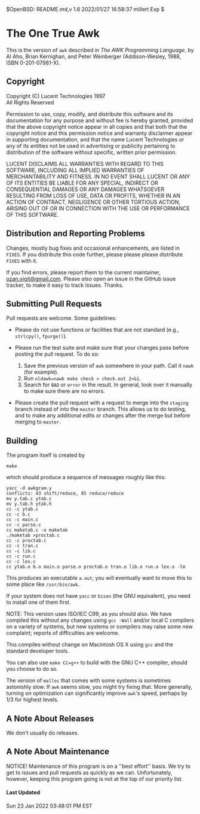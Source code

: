 $OpenBSD: README.md,v 1.6 2022/01/27 16:58:37 millert Exp $

# The One True Awk

This is the version of `awk` described in _The AWK Programming Language_,
by Al Aho, Brian Kernighan, and Peter Weinberger
(Addison-Wesley, 1988, ISBN 0-201-07981-X).

## Copyright

Copyright (C) Lucent Technologies 1997<br/>
All Rights Reserved

Permission to use, copy, modify, and distribute this software and
its documentation for any purpose and without fee is hereby
granted, provided that the above copyright notice appear in all
copies and that both that the copyright notice and this
permission notice and warranty disclaimer appear in supporting
documentation, and that the name Lucent Technologies or any of
its entities not be used in advertising or publicity pertaining
to distribution of the software without specific, written prior
permission.

LUCENT DISCLAIMS ALL WARRANTIES WITH REGARD TO THIS SOFTWARE,
INCLUDING ALL IMPLIED WARRANTIES OF MERCHANTABILITY AND FITNESS.
IN NO EVENT SHALL LUCENT OR ANY OF ITS ENTITIES BE LIABLE FOR ANY
SPECIAL, INDIRECT OR CONSEQUENTIAL DAMAGES OR ANY DAMAGES
WHATSOEVER RESULTING FROM LOSS OF USE, DATA OR PROFITS, WHETHER
IN AN ACTION OF CONTRACT, NEGLIGENCE OR OTHER TORTIOUS ACTION,
ARISING OUT OF OR IN CONNECTION WITH THE USE OR PERFORMANCE OF
THIS SOFTWARE.

## Distribution and Reporting Problems

Changes, mostly bug fixes and occasional enhancements, are listed
in `FIXES`.  If you distribute this code further, please please please
distribute `FIXES` with it.

If you find errors, please report them
to the current maintainer, ozan.yigit@gmail.com.
Please _also_ open an issue in the GitHub issue tracker, to make
it easy to track issues.
Thanks.

## Submitting Pull Requests

Pull requests are welcome. Some guidelines:

* Please do not use functions or facilities that are not standard (e.g.,
`strlcpy()`, `fpurge()`).

* Please run the test suite and make sure that your changes pass before
posting the pull request. To do so:

  1. Save the previous version of `awk` somewhere in your path. Call it `nawk` (for example).
  1. Run `oldawk=nawk make check > check.out 2>&1`.
  1. Search for `BAD` or `error` in the result. In general, look over it manually to make sure there are no errors.

* Please create the pull request with a request
to merge into the `staging` branch instead of into the `master` branch.
This allows us to do testing, and to make any additional edits or changes
after the merge but before merging to `master`.

## Building

The program itself is created by

	make

which should produce a sequence of messages roughly like this:

	yacc -d awkgram.y
	conflicts: 43 shift/reduce, 85 reduce/reduce
	mv y.tab.c ytab.c
	mv y.tab.h ytab.h
	cc -c ytab.c
	cc -c b.c
	cc -c main.c
	cc -c parse.c
	cc maketab.c -o maketab
	./maketab >proctab.c
	cc -c proctab.c
	cc -c tran.c
	cc -c lib.c
	cc -c run.c
	cc -c lex.c
	cc ytab.o b.o main.o parse.o proctab.o tran.o lib.o run.o lex.o -lm

This produces an executable `a.out`; you will eventually want to
move this to some place like `/usr/bin/awk`.

If your system does not have `yacc` or `bison` (the GNU
equivalent), you need to install one of them first.

NOTE: This version uses ISO/IEC C99, as you should also.  We have
compiled this without any changes using `gcc -Wall` and/or local C
compilers on a variety of systems, but new systems or compilers
may raise some new complaint; reports of difficulties are
welcome.

This compiles without change on Macintosh OS X using `gcc` and
the standard developer tools.

You can also use `make CC=g++` to build with the GNU C++ compiler,
should you choose to do so.

The version of `malloc` that comes with some systems is sometimes
astonishly slow.  If `awk` seems slow, you might try fixing that.
More generally, turning on optimization can significantly improve
`awk`'s speed, perhaps by 1/3 for highest levels.

## A Note About Releases

We don't usually do releases. 

## A Note About Maintenance

NOTICE! Maintenance of this program is on a ''best effort''
basis.  We try to get to issues and pull requests as quickly
as we can.  Unfortunately, however, keeping this program going
is not at the top of our priority list.

#### Last Updated

Sun 23 Jan 2022 03:48:01 PM EST

